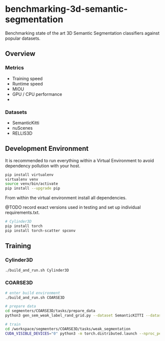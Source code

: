 # benchmarking-3d-semantic-segmentation
Benchmarking state of the art 3D Semantic Segmentation classifiers against popular datasets.

## Overview



### Metrics

 - Training speed
 - Runtime speed
 - MIOU
 - GPU / CPU performance
 - 

### Datasets
 - SemanticKitti
 - nuScenes
 - RELLIS3D

## Development Environment

It is recommended to run everything within a Virtual Environment to avoid dependency pollution with your host.

```bash
pip install virtualenv
virtualenv venv
source venv/bin/activate
pip install --upgrade pip
```

From within the virtual environment install all dependencies.

@TODO record exact versions used in testing and set up individual requirements.txt.

```bash
# Cylinder3D
pip install torch
pip install torch-scatter spconv
```


## Training

### Cylinder3D

```bash
./build_and_run.sh Cylinder3D

```

### COARSE3D

```bash
# enter build environment
./build_and_run.sh COARSE3D

# prepare data
cd segmenters/COARSE3D/tasks/prepare_data
python3 gen_sem_weak_label_rand_grid.py --dataset SemanticKITTI --dataset_root=/workspace/data/SemanticKitti/dataset/sequences/ --dataset_save=/workspace/results/COARSE3D/SemanticKitti/sequences/ --data_config_path=/workspace/segmenters/COARSE3D/pc_processor/dataset/semantic_kitti/semantic-kitti.yaml

# train
cd /workspace/segmenters/COARSE3D/tasks/weak_segmentation
CUDA_VISIBLE_DEVICES="0" python3 -m torch.distributed.launch --nproc_per_node=1 --master_port=26889 --use_env main.py /workspace/config/COARSE3D/SemanticKitti.yaml
```
